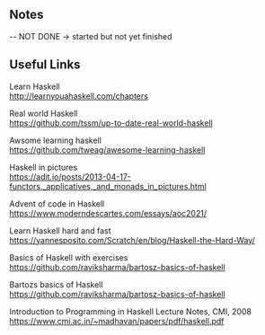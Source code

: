 ## Notes
-- NOT DONE -> started but not yet finished

## Useful Links

Learn Haskell  
http://learnyouahaskell.com/chapters

Real world Haskell  
https://github.com/tssm/up-to-date-real-world-haskell

Awsome learning haskell  
https://github.com/tweag/awesome-learning-haskell

Haskell in pictures  
https://adit.io/posts/2013-04-17-functors,_applicatives,_and_monads_in_pictures.html

Advent of code in Haskell  
https://www.moderndescartes.com/essays/aoc2021/

Learn Haskell hard and fast  
https://yannesposito.com/Scratch/en/blog/Haskell-the-Hard-Way/

Basics of Haskell with exercises  
https://github.com/raviksharma/bartosz-basics-of-haskell

Bartozs basics of Haskell  
https://github.com/raviksharma/bartosz-basics-of-haskell

Introduction to
Programming in Haskell
Lecture Notes, CMI, 2008
https://www.cmi.ac.in/~madhavan/papers/pdf/haskell.pdf
